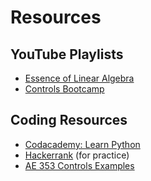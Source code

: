 # Resources

## YouTube Playlists

- [Essence of Linear Algebra](https://www.youtube.com/watch?v=kjBOesZCoqc&list=PL0-GT3co4r2y2YErbmuJw2L5tW4Ew2O5B)
- [Controls Bootcamp](https://www.youtube.com/watch?v=Pi7l8mMjYVE&list=PLMrJAkhIeNNR20Mz-VpzgfQs5zrYi085m)

## Coding Resources

- [Codacademy: Learn Python](https://www.codecademy.com/learn/learn-python)
- [Hackerrank](https://www.hackerrank.com) (for practice)
- [AE 353 Controls Examples](https://github.com/tbretl/ae353-sp21/tree/main/examples)